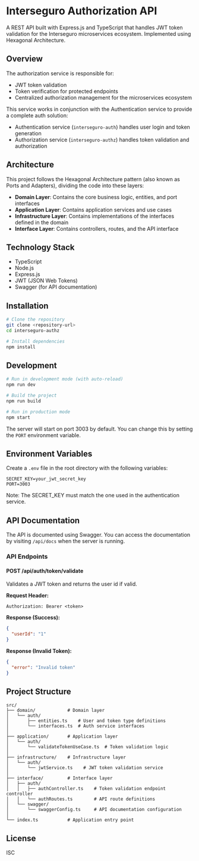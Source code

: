 # Interseguro Authorization API

A REST API built with Express.js and TypeScript that handles JWT token validation for the Interseguro microservices ecosystem. Implemented using Hexagonal Architecture.

## Overview

The authorization service is responsible for:

- JWT token validation
- Token verification for protected endpoints
- Centralized authorization management for the microservices ecosystem

This service works in conjunction with the Authentication service to provide a complete auth solution:

- Authentication service (`interseguro-auth`) handles user login and token generation
- Authorization service (`interseguro-authz`) handles token validation and authorization

## Architecture

This project follows the Hexagonal Architecture pattern (also known as Ports and Adapters), dividing the code into these layers:

- **Domain Layer**: Contains the core business logic, entities, and port interfaces
- **Application Layer**: Contains application services and use cases
- **Infrastructure Layer**: Contains implementations of the interfaces defined in the domain
- **Interface Layer**: Contains controllers, routes, and the API interface

## Technology Stack

- TypeScript
- Node.js
- Express.js
- JWT (JSON Web Tokens)
- Swagger (for API documentation)

## Installation

```bash
# Clone the repository
git clone <repository-url>
cd interseguro-authz

# Install dependencies
npm install
```

## Development

```bash
# Run in development mode (with auto-reload)
npm run dev

# Build the project
npm run build

# Run in production mode
npm start
```

The server will start on port 3003 by default. You can change this by setting the `PORT` environment variable.

## Environment Variables

Create a `.env` file in the root directory with the following variables:

```env
SECRET_KEY=your_jwt_secret_key
PORT=3003
```

Note: The SECRET_KEY must match the one used in the authentication service.

## API Documentation

The API is documented using Swagger. You can access the documentation by visiting `/api/docs` when the server is running.

### API Endpoints

#### POST /api/auth/token/validate

Validates a JWT token and returns the user id if valid.

**Request Header:**

```
Authorization: Bearer <token>
```

**Response (Success):**

```json
{
  "userId": "1"
}
```

**Response (Invalid Token):**

```json
{
  "error": "Invalid token"
}
```

## Project Structure

```
src/
├── domain/            # Domain layer
│   └── auth/
│       ├── entities.ts    # User and token type definitions
│       └── interfaces.ts  # Auth service interfaces
│
├── application/       # Application layer
│   └── auth/
│       └── validateTokenUseCase.ts  # Token validation logic
│
├── infrastructure/    # Infrastructure layer
│   └── auth/
│       └── jwtService.ts    # JWT token validation service
│
├── interface/         # Interface layer
│   ├── auth/
│   │   ├── authController.ts    # Token validation endpoint controller
│   │   └── authRoutes.ts        # API route definitions
│   └── swagger/
│       └── swaggerConfig.ts     # API documentation configuration
│
└── index.ts           # Application entry point
```

## License

ISC
